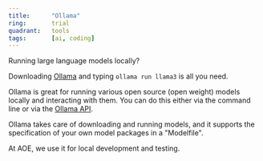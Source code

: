```yaml
---
title:      "Ollama"
ring:       trial
quadrant:   tools
tags:       [ai, coding]
---
```


Running large language models locally?

Downloading [Ollama](https://ollama.com/download) and typing `ollama run llama3` is all you need.

Ollama is great for running various open source (open weight) models locally and interacting with them. You can do this either via the command line or via the [Ollama API](https://github.com/ollama/ollama/blob/main/docs/api.md).

Ollama takes care of downloading and running models, and it supports the specification of your own model packages in a "Modelfile".

At AOE, we use it for local development and testing.
